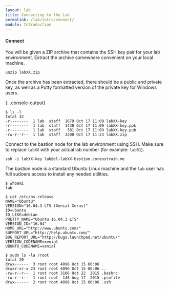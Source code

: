 ```yaml
---
layout: lab
title: Connecting to the Lab
permalink: /lab/intro/connect/
module: Introduction
---
```


#### Connect

You will be given a ZIP archive that contains the SSH key pair for your lab
environment. Extract the archive somewhere convenient on your local machine.

```
unzip labXX.zip
```

Once the archive has been extracted, there should be a public and private key,
as well as a Putty formatted version of the private key for Windows users.

{: .console-output}
```
$ ls -l
total 32
-r--------  1 lab  staff  1679 Oct 17 11:09 labXX-key
-r--------  1 lab  staff  1438 Oct 17 11:09 labXX-key.ppk
-r--------  1 lab  staff   381 Oct 17 11:09 labXX-key.pub
-rw-r--r--  1 lab  staff  3208 Oct 17 11:23 labXX.zip
```

Connect to the bastion node for the lab environment using SSH. Make sure to
replace `labXX` with your actual lab number (for example: `lab01`).

```
ssh -i labXX-key lab@cl-labXX-bastion.coreostrain.me
```

The bastion node is a standard Ubuntu Linux machine and the `lab` user has full
sudoers access to install any needed utilities.

```
$ whoami
lab

$ cat /etc/os-release
NAME="Ubuntu"
VERSION="16.04.3 LTS (Xenial Xerus)"
ID=ubuntu
ID_LIKE=debian
PRETTY_NAME="Ubuntu 16.04.3 LTS"
VERSION_ID="16.04"
HOME_URL="http://www.ubuntu.com/"
SUPPORT_URL="http://help.ubuntu.com/"
BUG_REPORT_URL="http://bugs.launchpad.net/ubuntu/"
VERSION_CODENAME=xenial
UBUNTU_CODENAME=xenial

$ sudo ls -la /root
total 20
drwx------  3 root root 4096 Oct 15 00:06 .
drwxr-xr-x 23 root root 4096 Oct 15 00:06 ..
-rw-r--r--  1 root root 3106 Oct 22  2015 .bashrc
-rw-r--r--  1 root root  148 Aug 17  2015 .profile
drwx------  2 root root 4096 Oct 15 00:06 .ssh
```
